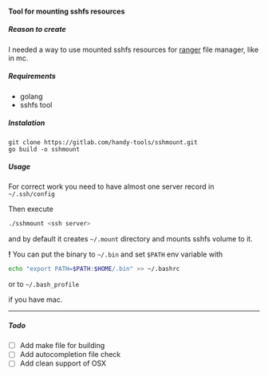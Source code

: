 #### Tool for mounting sshfs resources

##### Reason to create

I needed a way to use mounted sshfs resources for [ranger](https://github.com/ranger/ranger) file manager, like in mc.

##### Requirements

- golang
- sshfs tool

##### Instalation

```
git clone https://gitlab.com/handy-tools/sshmount.git
go build -o sshmount
```

##### Usage

For correct work you need to have almost one server record in `~/.ssh/config` 

Then execute 

```bash
./sshmount <ssh server>
```

and by default it creates `~/.mount` directory and mounts sshfs volume to it.

**!** You can put the binary to `~/.bin` and set `$PATH` env variable with

```bash
echo "export PATH=$PATH:$HOME/.bin" >> ~/.bashrc
```
or to `~/.bash_profile`

if you have mac.

---

##### Todo

- [ ] Add make file for building
- [ ] Add autocompletion file check
- [ ] Add clean support of OSX